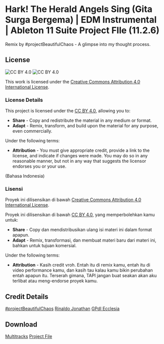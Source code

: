 # Hark! The Herald Angels Sing (Gita Surga Bergema) | EDM Instrumental | Ableton 11 Suite Project FIle (11.2.6) 

Remix by #projectBeautifulChaos - A glimpse into my thought process.

## License

![CC BY 4.0](https://mirrors.creativecommons.org/presskit/icons/cc.svg?ref=chooser-v1) ![CC BY 4.0](https://mirrors.creativecommons.org/presskit/icons/by.svg?ref=chooser-v1)

This work is licensed under the [Creative Commons Attribution 4.0 International License](http://creativecommons.org/licenses/by/4.0/?ref=chooser-v1).

### License Details

This project is licensed under the [CC BY 4.0](http://creativecommons.org/licenses/by/4.0/?ref=chooser-v1), allowing you to:

- **Share** - Copy and redistribute the material in any medium or format.
- **Adapt** - Remix, transform, and build upon the material for any purpose, even commercially.

Under the following terms:

- **Attribution** - You must give appropriate credit, provide a link to the license, and indicate if changes were made. You may do so in any reasonable manner, but not in any way that suggests the licensor endorses you or your use.

(Bahasa Indonesia)

### Lisensi

Proyek ini dilisensikan di bawah [Creative Commons Attribution 4.0 International License](http://creativecommons.org/licenses/by/4.0/?ref=chooser-v1).

Proyek ini dilisensikan di bawah [CC BY 4.0](http://creativecommons.org/licenses/by/4.0/?ref=chooser-v1), yang memperbolehkan kamu untuk:

- **Share** - Copy dan mendistribusikan ulang isi materi ini dalam format apapun.
- **Adapt** - Remix, transformasi, dan membuat materi baru dari materi ini, bahkan untuk tujuan komersial.

Under the following terms:

- **Attribution** - Kasih credit vroh. Entah itu di remix kamu, entah itu di video performance kamu, dan kasih tau kalau kamu bikin perubahan entah apapun itu. Terserah gimana, TAPI jangan buat seakan akan aku terlibat atau meng-endorse proyek kamu. 

## Credit Details

[#projectBeautifulChaos](https://github.com/rinaldojonathan) [Rinaldo Jonathan](https://youtube.com/rinaldojonathan) [GPdI Ecclesia](https://instagram.com/@ecclesia_pku) 

## Download 
[Multitracks](https://github.com/rinaldohack/opensq-hark/releases/tag/multitracks) [Project File](https://github.com/rinaldohack/opensq-hark/archive/refs/heads/main.zip)
